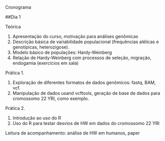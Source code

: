 Cronograma


##Dia 1

Teórica

1. Apresentação do curso, motivação para análises genômicas
2. Descrição básica de variabilidade populacional (frequências alélicas e genotípicas, heterozigose).
3. Modelo básico de populações: Hardy-Weinberg
4. Relação de Hardy-Weinberg com processos de seleção, migração, endogamia (exercícios em sala)

Prática 1.

1. Exploração de diferentes formatos de dados genômicos: fastq, BAM, vcf.
2. Manipulação de dados usand vcftools, geração de base de dados para cromossomo 22 YRI, como exemplo.

Prática 2.

1. Introdução ao uso do R
2. Uso do R para testar desvios de HW em dados do cromossomo 22 YRI

Leitura de acompanhamento: análise de HW em humanos, paper




